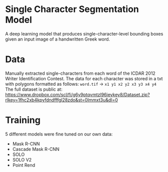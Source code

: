 # Single Character Segmentation Model
A deep learning model that produces single-character-level bounding boxes given an input image of a handwritten Greek word. 

# Data
Manually extracted single-characters from each word of the ICDAR 2012 Writer Identification Contest. The data for each character was stored in a txt with polygons formatted as follows:
`word.tif` -> `x1 y1 x2 y2 x3 y3 x4 y4`
The full dataset is public at:
https://www.dropbox.com/scl/fi/g6y9ptqvmtzl96ieykey8/Dataset.zip?rlkey=1fhc2xb4kpyfdndfffgl28zdo&st=0lmmxt3u&dl=0

# Training
5 different models were fine tuned on our own data:
- Mask R-CNN
- Cascade Mask R-CNN
- SOLO
- SOLO V2
- Point Rend

